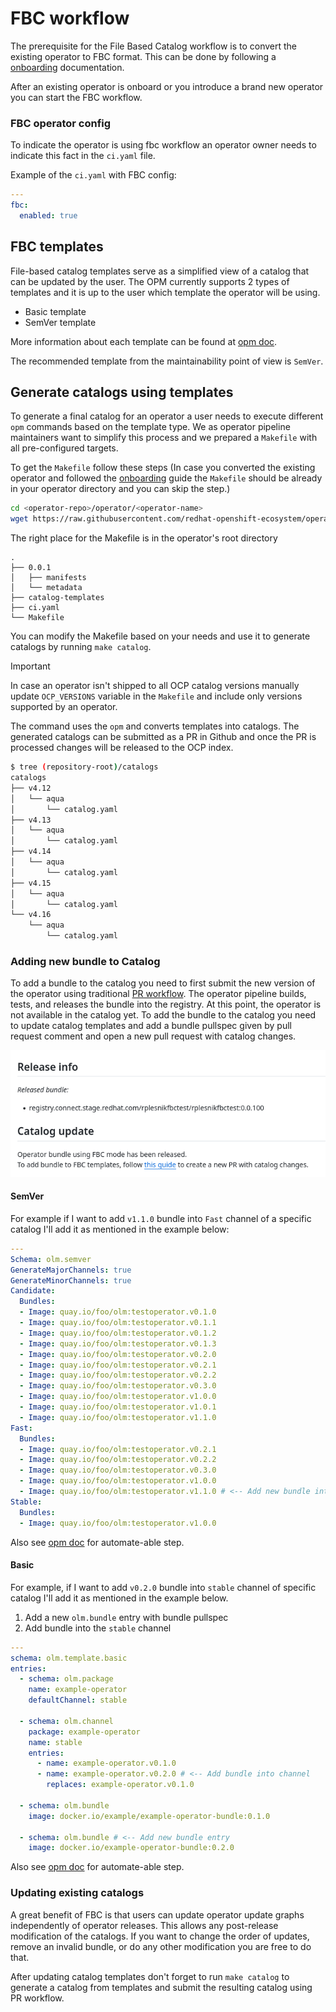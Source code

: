 # FBC workflow

The prerequisite for the File Based Catalog workflow is to convert the existing operator
to FBC format. This can be done by following a [onboarding](./fbc_onboarding.md) documentation.

After an existing operator is onboard or you introduce a brand new operator you can
start the FBC workflow.

### FBC operator config
To indicate the operator is using fbc workflow an operator owner needs to indicate this
fact in the `ci.yaml` file.

Example of the `ci.yaml` with FBC config:
```yaml
---
fbc:
  enabled: true
```

## FBC templates
File-based catalog templates serve as a simplified view of a catalog that can be updated
by the user. The OPM currently supports 2 types of templates and it is up to the user which
template the operator will be using.

* Basic template
* SemVer template

More information about each template can be found at [opm doc](https://olm.operatorframework.io/docs/reference/catalog-templates/).

The recommended template from the maintainability point of view is `SemVer`.

## Generate catalogs using templates
To generate a final catalog for an operator a user needs to execute different `opm`
commands based on the template type. We as operator pipeline maintainers want
to simplify this process and we prepared a `Makefile` with all pre-configured targets.

To get the `Makefile` follow these steps (In case you converted the existing operator and
followed the [onboarding](./fbc_onboarding.md) guide the `Makefile` should be already in
your operator directory and you can skip the step.)

```bash
cd <operator-repo>/operator/<operator-name>
wget https://raw.githubusercontent.com/redhat-openshift-ecosystem/operator-pipelines/main/fbc/Makefile
```

The right place for the Makefile is in the operator's root directory
```
.
├── 0.0.1
│   ├── manifests
│   └── metadata
├── catalog-templates
├── ci.yaml
└── Makefile

```

You can modify the Makefile based on your needs and use it to generate catalogs by running `make catalog`.

> [!IMPORTANT]
> In case an operator isn't shipped to all OCP catalog versions manually update `OCP_VERSIONS`
> variable in the `Makefile` and include only versions supported by an operator.

The command uses the `opm` and converts templates into catalogs. The generated catalogs
can be submitted as a PR in Github and once the PR is processed changes will be released to the
OCP index.

```bash
$ tree (repository-root)/catalogs
catalogs
├── v4.12
│   └── aqua
│       └── catalog.yaml
├── v4.13
│   └── aqua
│       └── catalog.yaml
├── v4.14
│   └── aqua
│       └── catalog.yaml
├── v4.15
│   └── aqua
│       └── catalog.yaml
└── v4.16
    └── aqua
        └── catalog.yaml

```

### Adding new bundle to Catalog
To add a bundle to the catalog you need to first submit the new version of the operator
using traditional [PR workflow](./contributing-via-pr.md). The operator pipeline builds,
tests, and releases the bundle into the registry. At this point, the operator is not available
in the catalog yet. To add the bundle to the catalog you need to update catalog templates
and add a bundle pullspec given by pull request comment and open a new pull request with catalog
changes.

![Release info](../img/release-info.png)

#### SemVer
For example if I want to add `v1.1.0` bundle into `Fast` channel of a specific catalog I'll
add it as mentioned in the example below:

```yaml
---
Schema: olm.semver
GenerateMajorChannels: true
GenerateMinorChannels: true
Candidate:
  Bundles:
  - Image: quay.io/foo/olm:testoperator.v0.1.0
  - Image: quay.io/foo/olm:testoperator.v0.1.1
  - Image: quay.io/foo/olm:testoperator.v0.1.2
  - Image: quay.io/foo/olm:testoperator.v0.1.3
  - Image: quay.io/foo/olm:testoperator.v0.2.0
  - Image: quay.io/foo/olm:testoperator.v0.2.1
  - Image: quay.io/foo/olm:testoperator.v0.2.2
  - Image: quay.io/foo/olm:testoperator.v0.3.0
  - Image: quay.io/foo/olm:testoperator.v1.0.0
  - Image: quay.io/foo/olm:testoperator.v1.0.1
  - Image: quay.io/foo/olm:testoperator.v1.1.0
Fast:
  Bundles:
  - Image: quay.io/foo/olm:testoperator.v0.2.1
  - Image: quay.io/foo/olm:testoperator.v0.2.2
  - Image: quay.io/foo/olm:testoperator.v0.3.0
  - Image: quay.io/foo/olm:testoperator.v1.0.0
  - Image: quay.io/foo/olm:testoperator.v1.1.0 # <-- Add new bundle into fast channel
Stable:
  Bundles:
  - Image: quay.io/foo/olm:testoperator.v1.0.0
```
Also see [opm doc](https://olm.operatorframework.io/docs/advanced-tasks/catalog-update-formulary/#semver)
for automate-able step.

#### Basic
For example, if I want to add `v0.2.0` bundle into `stable` channel of specific catalog I'll
add it as mentioned in the example below.

1. Add a new `olm.bundle` entry with bundle pullspec
2. Add bundle into the `stable` channel

```yaml
---
schema: olm.template.basic
entries:
  - schema: olm.package
    name: example-operator
    defaultChannel: stable

  - schema: olm.channel
    package: example-operator
    name: stable
    entries:
      - name: example-operator.v0.1.0
      - name: example-operator.v0.2.0 # <-- Add bundle into channel
        replaces: example-operator.v0.1.0

  - schema: olm.bundle
    image: docker.io/example/example-operator-bundle:0.1.0

  - schema: olm.bundle # <-- Add new bundle entry
    image: docker.io/example-operator-bundle:0.2.0
```

Also see [opm doc](https://olm.operatorframework.io/docs/advanced-tasks/catalog-update-formulary/#fbc)
for automate-able step.

### Updating existing catalogs
A great benefit of FBC is that users can update operator update graphs independently
of operator releases. This allows any post-release modification of the catalogs.
If you want to change the order of updates, remove an invalid bundle, or do any other modification
you are free to do that.

After updating catalog templates don't forget to run `make catalog` to generate a catalog
from templates and submit the resulting catalog using PR workflow.
